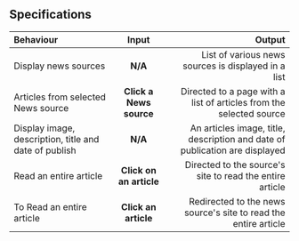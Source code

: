 ## Specifications
| Behaviour | Input | Output |
| :---------------- | :---------------: | ------------------: |
| Display news sources | **N/A** | List of various news sources is displayed in a list |
| Articles from selected News source | **Click a News source** | Directed to a page with a list of articles from the selected source |
| Display image, description, title and date of publish | **N/A** | An articles image, title, description and date of publication are displayed |
| Read an entire article | **Click on an article** | Directed to the source's site to read the entire article |
| To Read an entire article  | **Click an article** | Redirected to the news source's site to read the entire article |